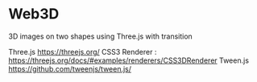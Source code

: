 # Web3D

3D images on two shapes using Three.js with transition

Three.js https://threejs.org/
CSS3 Renderer : https://threejs.org/docs/#examples/renderers/CSS3DRenderer
Tween.js https://github.com/tweenjs/tween.js/
